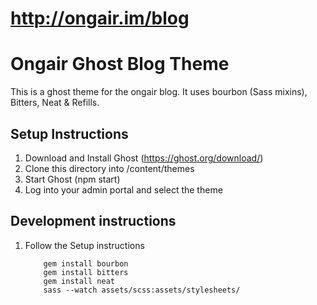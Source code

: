 http://ongair.im/blog
=====================

# Ongair Ghost Blog Theme

This is a ghost theme for the ongair blog. It uses bourbon (Sass mixins), Bitters, Neat & Refills.

## Setup Instructions

1. Download and Install Ghost (https://ghost.org/download/)
2. Clone this directory into <your-ghost-dir>/content/themes
3. Start Ghost (npm start)
4. Log into your admin portal and select the theme


## Development instructions

1. Follow the Setup instructions

	```
		gem install bourbon
		gem install bitters
		gem install neat
		sass --watch assets/scss:assets/stylesheets/
	```

